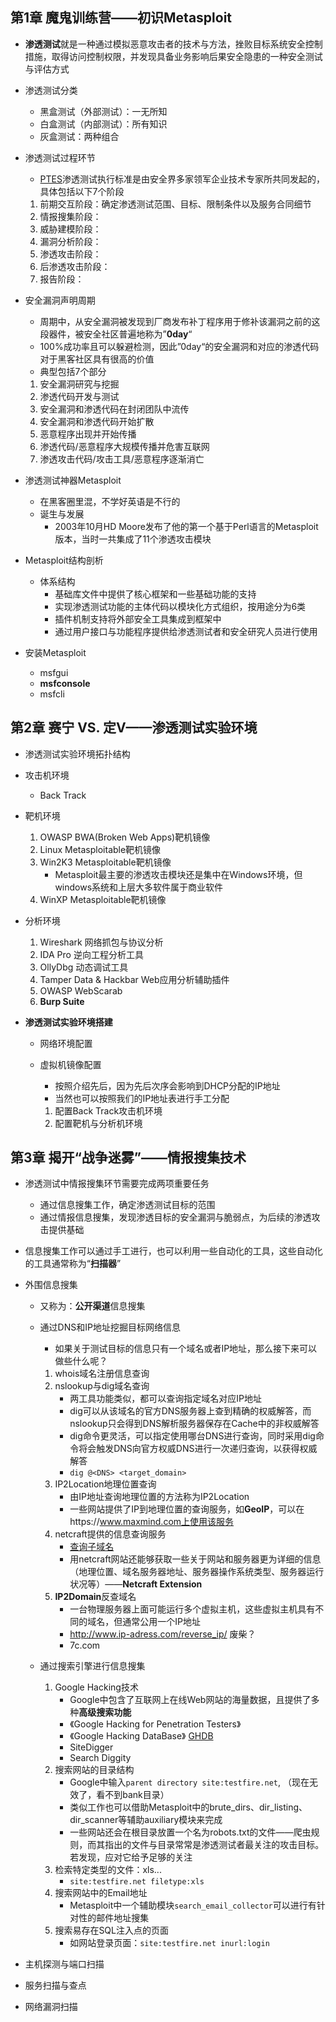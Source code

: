 ## 第1章 魔鬼训练营——初识Metasploit

* **渗透测试**就是一种通过模拟恶意攻击者的技术与方法，挫败目标系统安全控制措施，取得访问控制权限，并发现具备业务影响后果安全隐患的一种安全测试与评估方式

* 渗透测试分类

  * 黑盒测试（外部测试）：一无所知
  * 白盒测试（内部测试）：所有知识
  * 灰盒测试：两种组合

* 渗透测试过程环节

  * [PTES](http://www.pentest-standard.org/)渗透测试执行标准是由安全界多家领军企业技术专家所共同发起的，具体包括以下7个阶段

  1. 前期交互阶段：确定渗透测试范围、目标、限制条件以及服务合同细节
  2. 情报搜集阶段：
  3. 威胁建模阶段：
  4. 漏洞分析阶段：
  5. 渗透攻击阶段：
  6. 后渗透攻击阶段：
  7. 报告阶段：

* 安全漏洞声明周期

  * 周期中，从安全漏洞被发现到厂商发布补丁程序用于修补该漏洞之前的这段器件，被安全社区普遍地称为”**0day**“
  * 100%成功率且可以躲避检测，因此”0day“的安全漏洞和对应的渗透代码对于黑客社区具有很高的价值
  * 典型包括7个部分

  1. 安全漏洞研究与挖掘
  2. 渗透代码开发与测试
  3. 安全漏洞和渗透代码在封闭团队中流传
  4. 安全漏洞和渗透代码开始扩散
  5. 恶意程序出现并开始传播
  6. 渗透代码/恶意程序大规模传播并危害互联网
  7. 渗透攻击代码/攻击工具/恶意程序逐渐消亡

* 渗透测试神器Metasploit

  * 在黑客圈里混，不学好英语是不行的
  * 诞生与发展
    * 2003年10月HD Moore发布了他的第一个基于Perl语言的Metasploit版本，当时一共集成了11个渗透攻击模块

* Metasploit结构剖析

  * 体系结构
    * 基础库文件中提供了核心框架和一些基础功能的支持
    * 实现渗透测试功能的主体代码以模块化方式组织，按用途分为6类
    * 插件机制支持将外部安全工具集成到框架中
    * 通过用户接口与功能程序提供给渗透测试者和安全研究人员进行使用

* 安装Metasploit

  * msfgui
  * **msfconsole**
  * msfcli

## 第2章 赛宁 VS. 定V——渗透测试实验环境

* 渗透测试实验环境拓扑结构

* 攻击机环境

  * Back Track

* 靶机环境

  1. OWASP BWA(Broken Web Apps)靶机镜像
  2. Linux Metasploitable靶机镜像
  3. Win2K3 Metasploitable靶机镜像
     * Metasploit最主要的渗透攻击模块还是集中在Windows环境，但windows系统和上层大多软件属于商业软件
  4. WinXP Metasploitable靶机镜像

* 分析环境

  1. Wireshark 网络抓包与协议分析
  2. IDA Pro 逆向工程分析工具
  3. OllyDbg 动态调试工具
  4. Tamper Data & Hackbar Web应用分析辅助插件
  5. OWASP WebScarab
  6. **Burp Suite**

* **渗透测试实验环境搭建**

  * 网络环境配置

  * 虚拟机镜像配置

    * 按照介绍先后，因为先后次序会影响到DHCP分配的IP地址
    * 当然也可以按照我们的IP地址表进行手工分配

    1. 配置Back Track攻击机环境
    2. 配置靶机与分析机环境

## 第3章 揭开“战争迷雾”——情报搜集技术

* 渗透测试中情报搜集环节需要完成两项重要任务

  * 通过信息搜集工作，确定渗透测试目标的范围
  * 通过情报信息搜集，发现渗透目标的安全漏洞与脆弱点，为后续的渗透攻击提供基础

* 信息搜集工作可以通过手工进行，也可以利用一些自动化的工具，这些自动化的工具通常称为“**扫描器**”

* 外围信息搜集

  * 又称为：**公开渠道**信息搜集

  * 通过DNS和IP地址挖掘目标网络信息

    * 如果关于测试目标的信息只有一个域名或者IP地址，那么接下来可以做些什么呢？

    1. whois域名注册信息查询
    2. nslookup与dig域名查询
       * 两工具功能类似，都可以查询指定域名对应IP地址
       * dig可以从该域名的官方DNS服务器上查到精确的权威解答，而nslookup只会得到DNS解析服务器保存在Cache中的非权威解答
       * dig命令更灵活，可以指定使用哪台DNS进行查询，同时采用dig命令将会触发DNS向官方权威DNS进行一次递归查询，以获得权威解答
       * `dig @<DNS> <target_domain>`
    3. IP2Location地理位置查询
       * 由IP地址查询地理位置的方法称为IP2Location
       * 一些网站提供了IP到地理位置的查询服务，如**GeoIP**，可以在https://www.maxmind.com上使用该服务
    4. netcraft提供的信息查询服务
       * [查询子域名](https://searchdns.netcraft.com/)
       * 用netcraft网站还能够获取一些关于网站和服务器更为详细的信息（地理位置、域名服务器地址、服务器操作系统类型、服务器运行状况等）——**Netcraft Extension**
    5. **IP2Domain**反查域名
       * 一台物理服务器上面可能运行多个虚拟主机，这些虚拟主机具有不同的域名，但通常公用一个IP地址
       * http://www.ip-adress.com/reverse_ip/ 废柴？
       * 7c.com

  * 通过搜索引擎进行信息搜集

    1. Google Hacking技术
       * Google中包含了互联网上在线Web网站的海量数据，且提供了多种**高级搜索功能**
       * 《Google Hacking for Penetration Testers》
       * 《Google Hacking DataBase》 [GHDB](https://www.exploit-db.com/google-hacking-database)
       * SiteDigger
       * Search Diggity
    2. 搜索网站的目录结构
       * Google中输入`parent directory site:testfire.net`, （现在无效了，看不到bank目录）
       * 类似工作也可以借助Metasploit中的brute_dirs、dir_listing、dir_scanner等辅助auxiliary模块来完成
       * 一些网站还会在根目录放置一个名为robots.txt的文件——爬虫规则，而其指出的文件与目录常常是渗透测试者最关注的攻击目标。若发现，应对它给予足够的关注
    3. 检索特定类型的文件：xls...
       * `site:testfire.net filetype:xls`
    4. 搜索网站中的Email地址
       * Metasploit中一个辅助模块`search_email_collector`可以进行有针对性的邮件地址搜集
    5. 搜索易存在SQL注入点的页面
       * 如网站登录页面：`site:testfire.net inurl:login`

* 主机探测与端口扫描

* 服务扫描与查点

* 网络漏洞扫描